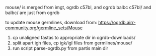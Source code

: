 
mouse/ is merged from imgt, ogrdb c57bl, and ogrdb balbc
c57bl/ and balbc/ are just from ogrdb

to update mouse germlines, download from: https://ogrdb.airr-community.org/germline_sets/Mouse
  1) cp unaligned fastas to appropriate dir in ogrdb-downloads/
  2) split apart igh files, cp igk/igl files from germlines/mouse/
  3) run script parse-ogrdb.py from partis main dir
